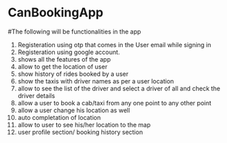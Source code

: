 # CanBookingApp
#The following will be functionalities in the app
1. Registeration using otp that comes in the User email while signing in
2. Registeration using google account.
3. shows all the features of the app
4. allow to get the location of user
5. show history of rides booked by a user
6. show the taxis with driver names as per a user location
7. allow to see the list of the driver and select a driver of all and check the driver details
8. allow a user to book a cab/taxi from any one point to any other point
9. allow a user change his location as well 
10. auto completation of location
11. allow to user to see his/her location to the map
12. user profile section/ booking history section
